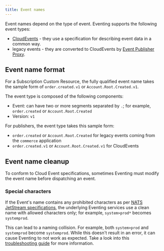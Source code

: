 ```yaml
---
title: Event names
---
```


Event names depend on the type of event. Eventing supports the following event types:
- [CloudEvents](https://cloudevents.io/) - they use a specification for describing event data in a common way.
- legacy events - they are converted to CloudEvents by [Event Publisher Proxy](./00-architecture/evnt-01-architecture.md#event-publisher-proxy).

## Event name format

For a Subscription Custom Resource, the fully qualified event name takes the sample form of `order.created.v1` or `Account.Root.Created.v1`.

The event type is composed of the following components:
- Event: can have two or more segments separated by `.`; for example, `order.created` or `Account.Root.Created`
- Version: `v1`

For publishers, the event type takes this sample form:
- `order.created` or `Account.Root.Created` for legacy events coming from the `commerce` application
- `order.created.v1` or `Account.Root.Created.v1` for CloudEvents

## Event name cleanup

To conform to Cloud Event specifications, sometimes Eventing must modify the event name before dispatching an event.

### Special characters

If the Event's name contains any prohibited characters as per [NATS JetStream specifications](https://docs.nats.io/running-a-nats-service/nats_admin/jetstream_admin/naming), the underlying Eventing services use a clean name with allowed characters only; for example, `system>prod*` becomes `systemprod`.

This can lead to a naming collision. For example, both `system>prod` and `systemprod` become `systemprod`. While this doesn't result in an error, it can cause Eventing to not work as expected. Take a look into this [troubleshooting guide](../04-operation-guides/troubleshooting/eventing/evnt-03-type-collision.md) for more information.

